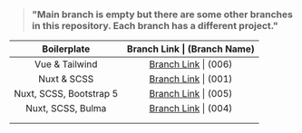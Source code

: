 > ### "Main branch is empty but there are some other branches in this repository. Each branch has a different project."



|       Boilerplate       |                 Branch Link \| (Branch Name)                 |
| :---------------------: | :----------------------------------------------------------: |
|     Vue & Tailwind      | [Branch Link](https://github.com/Rasaf-Ibrahim/Vue.js-Boilerplates/tree/006) \| (006) |
|       Nuxt & SCSS       | [Branch Link](https://github.com/Rasaf-Ibrahim/Vue.js-Boilerplates/tree/001) \| (001) |
| Nuxt, SCSS, Bootstrap 5 | [Branch Link](https://github.com/Rasaf-Ibrahim/Vue.js-Boilerplates/tree/005 ) \| (005) |
|    Nuxt, SCSS, Bulma    | [Branch Link](https://github.com/Rasaf-Ibrahim/Vue.js-Boilerplates/tree/004 ) \| (004) |
|                         |                                                              |
|                         |                                                              |

